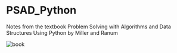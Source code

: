 # PSAD_Python
Notes from the textbook Problem Solving with Algorithms and Data Structures Using Python by Miller and Ranum

![book](https://images-na.ssl-images-amazon.com/images/I/51YORtBDG4L._SX405_BO1,204,203,200_.jpg)
